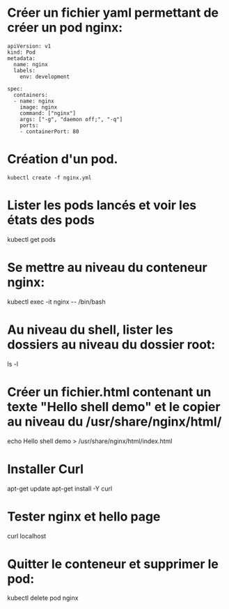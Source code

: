 # Créer un fichier yaml permettant de créer un pod nginx:

```
apiVersion: v1
kind: Pod
metadata:
  name: nginx
  labels:
    env: development

spec:
  containers:
  - name: nginx
    image: nginx
    command: ["nginx"]
    args: ["-g", "daemon off;", "-q"]
    ports:
    - containerPort: 80
```

# Création d'un pod.
```
kubectl create -f nginx.yml
```

# Lister les pods lancés et voir les états des pods
kubectl get pods

# Se mettre au niveau du conteneur nginx:
kubectl exec -it nginx -- /bin/bash

# Au niveau du shell, lister les dossiers au niveau du dossier root:
ls -l

# Créer un fichier.html contenant un texte "Hello shell demo" et le copier au niveau du /usr/share/nginx/html/
echo Hello shell demo > /usr/share/nginx/html/index.html

# Installer Curl
apt-get update
apt-get install -Y curl

# Tester nginx et hello page
curl localhost

# Quitter le conteneur et supprimer le pod:
kubectl delete pod nginx
